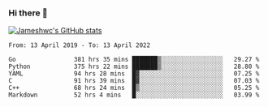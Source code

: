 ### Hi there 👋

[![Jameshwc's GitHub stats](https://github-readme-stats.vercel.app/api?username=jameshwc)](https://github.com/anuraghazra/github-readme-stats)

<!--START_SECTION:waka-->

```text
From: 13 April 2019 - To: 13 April 2022

Go                381 hrs 35 mins ███████▒░░░░░░░░░░░░░░░░░   29.27 %
Python            375 hrs 22 mins ███████▒░░░░░░░░░░░░░░░░░   28.80 %
YAML              94 hrs 28 mins  █▓░░░░░░░░░░░░░░░░░░░░░░░   07.25 %
C                 91 hrs 39 mins  █▓░░░░░░░░░░░░░░░░░░░░░░░   07.03 %
C++               68 hrs 24 mins  █▒░░░░░░░░░░░░░░░░░░░░░░░   05.25 %
Markdown          52 hrs 4 mins   █░░░░░░░░░░░░░░░░░░░░░░░░   03.99 %
```

<!--END_SECTION:waka-->